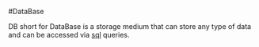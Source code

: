 #DataBase

DB short for DataBase is a storage medium that can store any type of data and can be accessed via [sql](/wiki/SQL) queries.